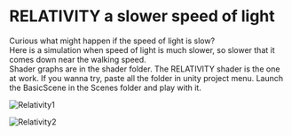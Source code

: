 # RELATIVITY a slower speed of light 

Curious what might happen if the speed of light is slow?  
Here is a simulation when speed of light is much slower, so slower that it comes down near the walking speed.    
Shader graphs are in the shader folder. The RELATIVITY shader is the one at work. If you wanna try, paste all the folder in unity project menu. Launch the BasicScene in the Scenes folder and play with it.



![Relativity1](https://github.com/user-attachments/assets/102307c6-ee71-40b5-afed-ac0f7db9018e)


![Relativity2](https://github.com/user-attachments/assets/f75c032f-7d9f-46a3-a312-2536ca6cae85)
